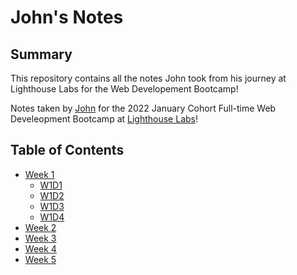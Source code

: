 # John's Notes 

## Summary 

This repository contains all the notes John took from his journey at Lighthouse Labs for the Web Developement Bootcamp!

 Notes taken by [John](https://github.com/fluffyjohnny) for the 2022 January Cohort Full-time Web Develeopment Bootcamp at [Lighthouse Labs](https://www.lighthouselabs.ca/)!


 ## Table of Contents
* [Week 1](/Week_1) 
    * [W1D1](/Week_1/Day_1/What_Should_I_Do_for_Lunch_Tips.md)
    * [W1D2](/Week_1/Day_2/Day_2_Notes.md)
    * [W1D3](/Week_1/Day_3/Day_3_Notes.md)
    * [W1D4](/Week_1/Day_4/Day_4_Notes.md)
* [Week 2](/Week_2) 
* [Week 3](/Week_3) 
* [Week 4](/Week_4) 
* [Week 5](/Week_5) 
